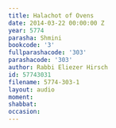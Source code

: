 ```yaml
---
title: Halachot of Ovens
date: 2014-03-22 00:00:00 Z
year: 5774
parasha: Shmini
bookcode: '3'
fullparashacode: '303'
parashacode: '303'
author: Rabbi Eliezer Hirsch
id: 57743031
filename: 5774-303-1
layout: audio
moment: 
shabbat: 
occasion: 
---
```


